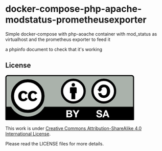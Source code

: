 # docker-compose-php-apache-modstatus-prometheusexporter
Simple docker-compose with php-aoache container with mod_status as virtualhost and the prometheus exporter to feed it


a phpinfo document to check that it's working


## License

<img src="./img/by-sa.png">

This work is under [Creative Commons Attribution-ShareAlike 4.0 International License](http://creativecommons.org/licenses/by-sa/4.0/).

Please read the LICENSE files for more details.
